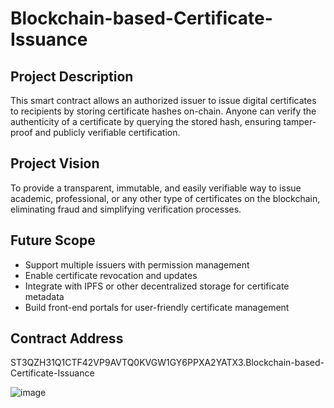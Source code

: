 # Blockchain-based-Certificate-Issuance

## Project Description
This smart contract allows an authorized issuer to issue digital certificates to recipients by storing certificate hashes on-chain. Anyone can verify the authenticity of a certificate by querying the stored hash, ensuring tamper-proof and publicly verifiable certification.

## Project Vision
To provide a transparent, immutable, and easily verifiable way to issue academic, professional, or any other type of certificates on the blockchain, eliminating fraud and simplifying verification processes.

## Future Scope
- Support multiple issuers with permission management
- Enable certificate revocation and updates
- Integrate with IPFS or other decentralized storage for certificate metadata
- Build front-end portals for user-friendly certificate management

## Contract Address
ST3QZH31Q1CTF42VP9AVTQ0KVGW1GY6PPXA2YATX3.Blockchain-based-Certificate-Issuance

![image](https://github.com/user-attachments/assets/84854b41-1c6b-4b26-bb52-32809c68fc65)
